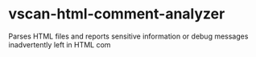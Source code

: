 # vscan-html-comment-analyzer
Parses HTML files and reports sensitive information or debug messages inadvertently left in HTML com
